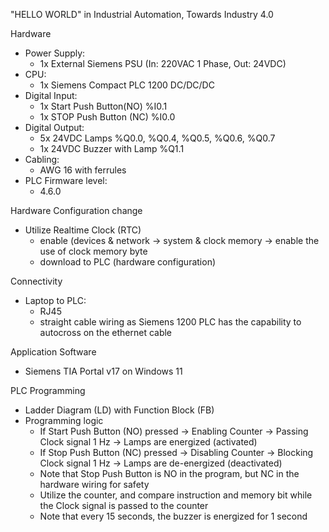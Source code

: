 "HELLO WORLD" in Industrial Automation, Towards Industry 4.0

Hardware
- Power Supply: 
  * 1x External Siemens PSU (In: 220VAC 1 Phase, Out: 24VDC)
- CPU:
  * 1x Siemens Compact PLC 1200 DC/DC/DC
- Digital Input: 
  * 1x Start Push Button(NO) %I0.1
  * 1x STOP Push Button (NC) %I0.0
- Digital Output:
  * 5x 24VDC Lamps %Q0.0, %Q0.4, %Q0.5, %Q0.6, %Q0.7
  * 1x 24VDC Buzzer with Lamp %Q1.1
- Cabling:
  * AWG 16 with ferrules
- PLC Firmware level:
  * 4.6.0

Hardware Configuration change
- Utilize Realtime Clock (RTC)
  * enable (devices & network -> system & clock memory -> enable the use of clock memory byte
  * download to PLC (hardware configuration)

Connectivity
- Laptop to PLC:
  * RJ45
  * straight cable wiring as Siemens 1200 PLC has the capability to autocross on the ethernet cable

Application Software
- Siemens TIA Portal v17 on Windows 11

PLC Programming
- Ladder Diagram (LD) with Function Block (FB)
- Programming logic
  * If Start Push Button (NO) pressed -> Enabling Counter -> Passing Clock signal 1 Hz -> Lamps are energized (activated)
  * If Stop Push Button (NC) pressed -> Disabling Counter -> Blocking Clock signal 1 Hz -> Lamps are de-energized (deactivated)
  * Note that Stop Push Button is NO in the program, but NC in the hardware wiring for safety 
  * Utilize the counter, and compare instruction and memory bit while the Clock signal is passed to the counter
  * Note that every 15 seconds, the buzzer is energized for 1 second




